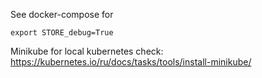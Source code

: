 See docker-compose for 

```
export STORE_debug=True
```







Minikube for local kubernetes check:
https://kubernetes.io/ru/docs/tasks/tools/install-minikube/